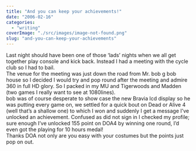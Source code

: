 ```yaml
---
title: "And you can keep your achievements!"
date: "2006-02-16"
categories: 
  - "writing"
coverImage: "./src/images/image-not-found.png"
slug: "and-you-can-keep-your-achievements"
---
```


Last night should have been one of those ‘lads’ nights when we all get together play console and kick back. Instead I had a meeting with the cycle club so I had to bail.  
The venue for the meeting was just down the road from Mr. bob g bob house so I decided I would try and pop round after the meeting and admire 360 in full HD glory. So I packed in my MU and Tigerwoods and Madden (two games I really want to see at 1080lines).  
bob was of course desperate to show case the new Bravia lcd display so he was putting every game on, we settled for a quick bout on Dead or Alive 4 (well that’s a shallow one) to which I won and suddenly I get a message I’ve unlocked an achievement. Confused as did not sign in I checked my profile; sure enough I’ve unlocked 155 point on DOA4 by winning one round, I’d even got the playing for 10 hours medal!  
Thanks DOA not only are you easy with your costumes but the points just pop on out.
